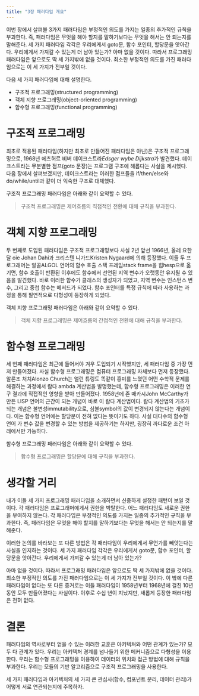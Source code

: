 ```yaml
---
title: "3장 패러다임 개요"
---
```


이번 장에서 살펴볼 3가지 패러다임은 부정적인 의도를 가지는 일종의 추가적인 규칙을 부과한다. 즉, 패러다임은 무엇을 해야 할지를 말하기보다는 무엇을 해서는 안 되는지를 말해준다. 세 가지 패러다임 각각은 우리에게서 goto문, 함수 포인터, 할당문을 앗아간다. 우리에게서 가져갈 수 있는게 더 남아 있는가? 아마 없을 것이다. 따라서 프로그래밍 패러다임은 앞으로도 딱 세 가지밖에 없을 것이다. 최소한 부정적인 의도를 가진 패러다임으로는 이 세 가지가 전부일 것이다.

다음 세 가지 패러다임에 대해 설명한다.

* 구조적 프로그래밍(structured programming)
* 객체 지향 프로그래밍(object-oriented programming)
* 함수형 프로그래밍(functional programming)


# 구조적 프로그래밍

최초로 적용된 패러다임(하지만 최초로 만들어진 패러다임은 아닌)은 구조적 프로그래밍으로, 1968년 에츠허르 비버 데이크스트라*Edsger wybe Dijkstra*가 발견했다. 데이크스트라는 무분별한 점프(goto 문장)는 프로그램 구조에 해롭다는 사실을 제시했다. 다음 장에서 살펴보겠지만, 데이크스트라는 이러한 점프들을 if/then/else와 do/while/until과 같이 더 익숙한 구조로 대체했다.

구조적 프로그래밍 패러다임은 아래와 같이 요약할 수 있다.

> 구조적 프로그래밍은 제어흐름의 직접적인 전환에 대해 규칙을 부과한다.

# 객체 지향 프로그래밍

두 번째로 도입된 패러다임은 구조적 프로그래밍보다 사실 2년 앞선 1966년, 올레 요한 달 oie Johan Dahi과 크리스텐 니가드Kristen Nygaard에 의해 등장했다. 이들 두 프로그래머는 알골ALGOL 언어의 함수 호출 스택 프레임stack frame을 힙hesp으로 옮기면, 함수 호출이 반환된 이후에도 함수에서 선언된 지역 변수가 오랫동안 유지될 수 있음을 발견했다. 바로 이러한 함수가 클래스의 생성자가 되었고, 지역 변수는 인스턴스 변수, 그리고 중첩 함수는 메서드가 되었다. 함수 포인터를 특정 규칙에 따라 사용하는 과정을 통해 필연적으로 다형성이 등장하게 되었다.

객체 지향 프로그래밍 패러다임은 아래와 같이 요약할 수 있다.

> 객체 지향 프로그래밍은 제어흐름의 간접적인 전환에 대해 규칙을 부과한다.

# 함수형 프로그래밍

세 번째 패러다임은 최근에 들어서야 겨우 도입되기 시작했지만, 세 패러다임 중 가장 먼저 만들어졌다. 사실 함수형 프로그래밍은 컴퓨터 프로그래밍 자체보다 먼저 등장했다. 알론조 처치Alonzo Church는 앨런 튜링도 똑같이 흥미를 느꼈던 어떤 수학적 문제를 해결하는 과정에서 람다 ambda 계산법을 발명했는데, 함수형 프로그래밍은 이러한 연구 결과에 직접적인 영향을 받아 만들어졌다. 1958년에 존 매카시John McCarthy가 만든 LISP 언어의 근간이 되는 개념이 바로 이 람다 계산법이다. 람다 계산법의 기초가 되는 개념은 불변성immutability으로, 심볼symbol의 값이 변경되지 않는다는 개념이다. 이는 함수형 언어에는 할당문이 전혀 없다는 뜻이기도 하다. 사실 대다수의 함수형 언어
가 변수 값을 변경할 수 있는 방법을 제공하기는 하지만, 굉장히 까다로운 조건 아래에서만 가능하다.

함수형 프로그래밍 패러다임은 아래와 같이 요약할 수 있다.

> 함수형 프로그래밍은 할당문에 대해 규칙을 부과한다.

# 생각할 거리

내가 이들 세 가지 프로그래밍 패러다임을 소개하면서 신중하게 설정한 패턴이 보일 것이다. 각 패러다임은 프로그래머에게서 권한을 박탈한다. 어느 패러다임도 새로운 권한을 부여하지 않는다. 각 패러다임은 부정적인 의도를 가지는 일종의 추가적인 규칙을 부과한다. 즉, 패러다임은 무엇을 해야 할지를 말하기보다는 무엇을 해서는 안 되는지를 말해준다.

이러한 논의를 바라보는 또 다른 방법은 각 패러다임이 우리에게서 무언가를 빼앗는다는 사실을 인지하는 것이다. 세 가지 패러다임 각각은 우리에게서 goto문, 함수 포인터, 할당문을 앗아간다. 우리에게서 가져갈 수 있는게 더 남아 있는가?

아마 없을 것이다. 따라서 프로그래밍 패러다임은 앞으로도 딱 세 가지밖에 없을 것이다. 최소한 부정적인 의도를 가진 패러다임으로는 이 세 가지가 전부일 것이다. 이 밖에 다른 패러다임이 없다는 또 다른 증거로는 이들 패러다임이 1958년부터 1968년에 걸친 10년 동안 모두 만들어졌다는 사실이다. 이후로 수십 년이 지났지만, 새롭게 등장한 패러다임은 전혀 없다.

# 결론
패러다임의 역사로부터 얻을 수 있는 이러한 교훈은 아키텍처와 어떤 관계가 있는가? 모두 다 관계가 있다. 우리는 아키텍처 경계를 넘나들기 위한 메커니즘으로 다형성을 이용한다. 우리는 함수형 프로그래밍을 이용하여 데이터의 위치와 접근 방법에 대해 규칙을 부과한다. 우리는 모듈의 기반 알고리즘으로 구조적 프로그래밍을 사용한다.

세 가지 패러다임과 아키텍처의 세 가지 큰 관심사(함수, 컴포넌트 분리, 데이터 관리)가 어떻게 서로 연관되는지에 주목하자.
